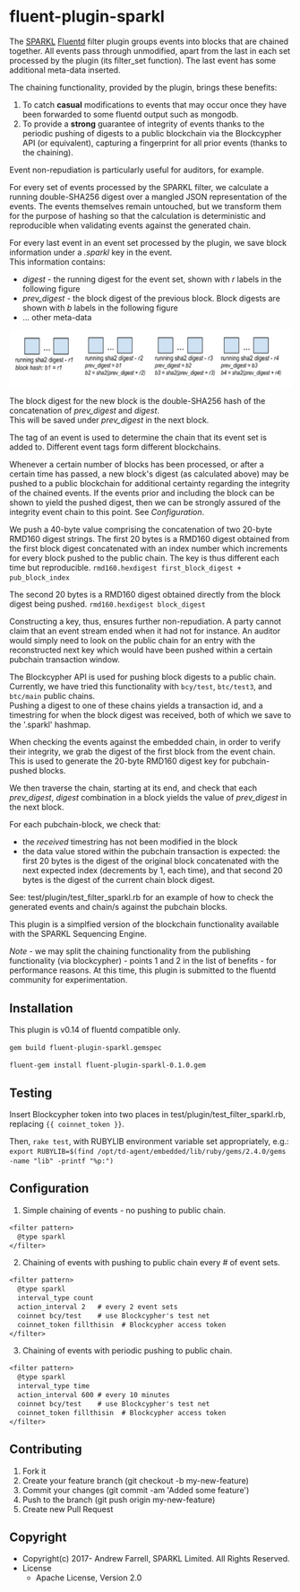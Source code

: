 # fluent-plugin-sparkl

The [SPARKL](http://www.sparkl.com/) [Fluentd](http://fluentd.org/) filter plugin groups events into blocks that are 
chained together.  All events pass through unmodified, apart from the last in each set processed by the plugin (its filter_set 
function).  The last event has some additional meta-data inserted.

The chaining functionality, provided by the plugin, brings these benefits:
1. To catch **casual** modifications to events that may occur once they have been forwarded to some fluentd output such as mongodb.  
2. To provide a **strong** guarantee of integrity of events thanks to the periodic pushing of digests to a public blockchain via 
the Blockcypher API (or equivalent), capturing a fingerprint for all prior events (thanks to the chaining). 

Event non-repudiation is particularly useful for auditors, for example.    

For every set of events processed by the SPARKL filter, we calculate a running double-SHA256 digest over a mangled JSON representation of the events.  The events themselves remain untouched, but we transform them for the purpose of hashing so that 
the calculation is deterministic and reproducible when validating events against the generated chain.

For every last event in an event set processed by the plugin, we save block information under a *.sparkl* key in the event.  
This information contains:
  * *digest* - the running digest for the event set, shown with *r* labels in the following figure
  * *prev_digest* - the block digest of the previous block.  Block digests are shown with *b* labels in the following figure
  * ... other meta-data
  
![](chain.png)
  
The block digest for the new block is the double-SHA256 hash of the concatenation of *prev_digest* and *digest*.  
This will be saved under *prev_digest* in the next block.       

The tag of an event is used to determine the chain that its event set is added to.  Different event tags form different
blockchains. 

Whenever a certain number of blocks has been processed, or after a certain time has passed, a new block's digest 
(as calculated above) may be pushed to a public blockchain for additional certainty regarding the integrity of the chained events.  If the events prior and including the block can be shown to yield the pushed digest, then we can be strongly assured of the integrity event chain to this point.  See *Configuration*.
  
We push a 40-byte value comprising the concatenation of two 20-byte RMD160 digest strings.
The first 20 bytes is a RMD160 digest obtained from the first block digest concatenated with an index number which increments for
every block pushed to the public chain.  The key is thus different each time but reproducible.  `rmd160.hexdigest first_block_digest + pub_block_index`

The second 20 bytes is a RMD160 digest obtained directly from the block digest being pushed. 
`rmd160.hexdigest block_digest`
    
Constructing a key, thus, ensures further non-repudiation.  A party cannot claim that an event stream ended when it had not 
for instance.  An auditor would simply need to look on the public chain for an entry with the reconstructed next key which would have 
been pushed within a certain pubchain transaction window.    
  
The Blockcypher API is used for pushing block digests to a public chain.  
Currently, we have tried this functionality with `bcy/test`, `btc/test3`, and `btc/main` public chains.  
Pushing a digest to one of these chains yields a transaction id, and a timestring for when the block digest was received, 
both of which we save to the '.sparkl' hashmap.
  
When checking the events against the embedded chain, in order to verify their integrity, we grab the digest of the first block 
from the event chain.  This is used to generate the 20-byte RMD160 digest key for pubchain-pushed blocks.
  
We then traverse the chain, starting at its end, and check that each *prev_digest*, *digest* combination in a block yields the 
value of *prev_digest* in the next block.  

For each pubchain-block, we check that:
* the *received* timestring has not been modified in the block
* the data value stored within the pubchain transaction is expected: the first 20 bytes is the digest of the original block concatenated with the 
next expected index (decrements by 1, each time), and that second 20 bytes is the digest of the current chain block digest.

See: test/plugin/test_filter_sparkl.rb for an example of how to check the generated events and chain/s against the pubchain blocks.

This plugin is a simplfied version of the blockchain functionality available with the SPARKL Sequencing Engine.

*Note* - we may split the chaining functionality from the publishing functionality (via blockcypher) - points 1 and 2 in the list of benefits - for performance reasons.  At this time, this plugin is submitted to the fluentd community for experimentation.

## Installation

This plugin is v0.14 of fluentd compatible only. 

`gem build fluent-plugin-sparkl.gemspec`

`fluent-gem install fluent-plugin-sparkl-0.1.0.gem`

## Testing

Insert Blockcypher token into two places in test/plugin/test_filter_sparkl.rb, replacing `{{ coinnet_token }}`.

Then, `rake test`, with RUBYLIB environment variable set appropriately, e.g.:
`export RUBYLIB=$(find /opt/td-agent/embedded/lib/ruby/gems/2.4.0/gems -name "lib" -printf "%p:")`

## Configuration
1. Simple chaining of events - no pushing to public chain.
```
<filter pattern>
  @type sparkl
</filter>

```

2. Chaining of events with pushing to public chain every # of event sets.
```
<filter pattern>
  @type sparkl
  interval_type count
  action_interval 2   # every 2 event sets
  coinnet bcy/test    # use Blockcypher's test net
  coinnet_token fillthisin  # Blockcypher access token 
</filter>

```

3. Chaining of events with periodic pushing to public chain. 
```
<filter pattern>
  @type sparkl
  interval_type time
  action_interval 600 # every 10 minutes 
  coinnet bcy/test    # use Blockcypher's test net
  coinnet_token fillthisin  # Blockcypher access token 
</filter>

```

## Contributing
1. Fork it
2. Create your feature branch (git checkout -b my-new-feature)
3. Commit your changes (git commit -am 'Added some feature')
4. Push to the branch (git push origin my-new-feature)
5. Create new Pull Request

## Copyright

* Copyright(c) 2017- Andrew Farrell, SPARKL Limited.  All Rights Reserved.
* License
  * Apache License, Version 2.0
  